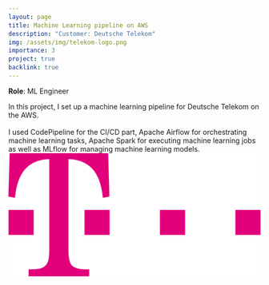 ```yaml
---
layout: page
title: Machine Learning pipeline on AWS
description: "Customer: Deutsche Telekom"
img: /assets/img/telekom-logo.png
importance: 3
project: true
backlink: true
---
```

<b>Role</b>: ML Engineer

<div class="row">
    <div class="col-sm mt-2 mt-md-0">
        In this project, I set up a machine learning pipeline for Deutsche Telekom on the AWS.<br><br>
        I used CodePipeline for the CI/CD part, Apache Airflow for orchestrating machine learning tasks, Apache Spark for executing machine learning jobs as well as MLflow for managing machine learning models.
    </div>
    <div class="col-sm mt-2 mt-md-0">
        <img class="img-fluid rounded z-depth-1" src="/assets/img/telekom-logo.png" alt="" title="Deutsche Telekom"/>
    </div>
</div>
<div class="row">
</div>
